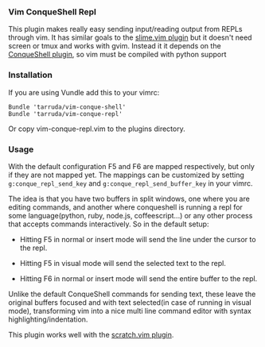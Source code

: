 ### Vim ConqueShell Repl
  
This plugin makes really easy sending input/reading output from
REPLs through vim. It has similar goals to the <a href="http://www.vim.org/scripts/script.php?script_id=2531">slime.vim plugin</a>
but it doesn't need screen or tmux and works with gvim. Instead it 
it depends on the <a href="http://www.vim.org/scripts/script.php?script_id=2771">ConqueShell plugin</a>,
so vim must be compiled with python support

### Installation

If you are using Vundle add this to your vimrc:

```vimL
Bundle 'tarruda/vim-conque-shell'
Bundle 'tarruda/vim-conque-repl'
```

Or copy vim-conque-repl.vim to the plugins directory.

### Usage

With the default configuration F5 and F6 are mapped
respectively, but only if they are not mapped yet. The mappings can be
customized by setting ```g:conque_repl_send_key``` and ```g:conque_repl_send_buffer_key```
in your vimrc.
        
The idea is that you have two buffers in split windows, one where you are
editing commands, and another where conqueshell is running a repl for some
language(python, ruby, node.js, coffeescript...) or any other process that
accepts commands interactively. So in the default setup:

  - Hitting F5 in normal or insert mode will send the line under the cursor to 
      the repl. 
  - Hitting F5 in visual mode will send the selected text to the repl. 

  - Hitting F6 in normal or insert mode will send the entire buffer to the repl. 

Unlike the default ConqueShell commands for sending text, these leave the
original buffers focused and with text selected(in case of running in visual mode), transforming vim into a
nice multi line command editor with syntax highlighting/indentation.

  This plugin works well with the <a href="http://www.vim.org/scripts/script.php?script_id=664">scratch.vim plugin</a>.
